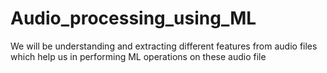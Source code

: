 # Audio_processing_using_ML
We will be understanding and extracting different features from audio files which help us in performing ML operations on these audio file  
